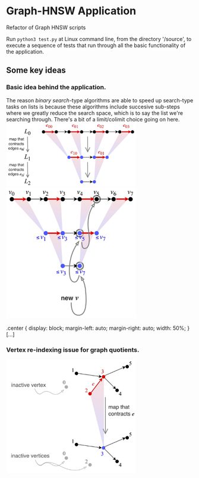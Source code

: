 # Graph-HNSW Application
Refactor of Graph HNSW scripts

Run ```python3 test.py``` at Linux command line, from the directory '/source', to execute a sequence of tests that run through all the basic functionality of the application.

## Some key ideas
### Basic idea behind the application.
The reason *binary search*-type algorithms are able to speed up search-type tasks on lists is because these algorithms include succesive sub-steps where we greatly reduce the search space, which is to say the list we're searching through. There's a bit of a limit/colimit choice going on here.
<img src="https://github.com/TYLERSFOSTER/Graph-HNSW/blob/main/documentation/material/quotient_binary_search_01.jpg" alt="drawing" width="350" class="center"/>
<img src="https://github.com/TYLERSFOSTER/Graph-HNSW/blob/main/documentation/material/quotient_binary_search_02.jpg" alt="drawing" width="350"/>

.center {
  display: block;
  margin-left: auto;
  margin-right: auto;
  width: 50%;
}
[...]
### Vertex re-indexing issue for graph quotients.
<img src="https://github.com/TYLERSFOSTER/Graph-HNSW/blob/main/documentation/material/inactive_vertices.jpg" alt="drawing" width="350"/>
